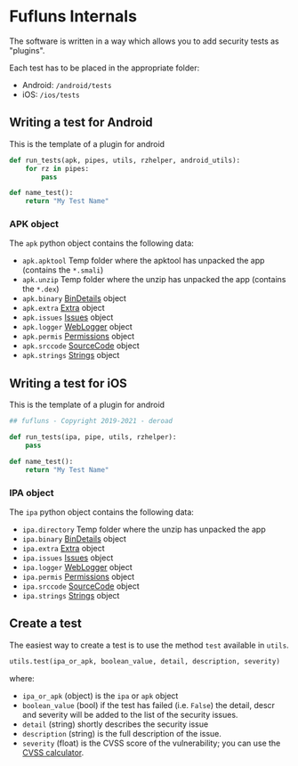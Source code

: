 # Fufluns Internals

The software is written in a way which allows you to add security tests as "plugins".

Each test has to be placed in the appropriate folder:
 - Android: `/android/tests`
 - iOS: `/ios/tests`

## Writing a test for Android

This is the template of a plugin for android
```py
def run_tests(apk, pipes, utils, rzhelper, android_utils):
	for rz in pipes:
        pass

def name_test():
	return "My Test Name"
```

### APK object

The `apk` python object contains the following data:

- `apk.apktool` Temp folder where the apktool has unpacked the app (contains the `*.smali`)
- `apk.unzip` Temp folder where the unzip has unpacked the app (contains the `*.dex`)
- `apk.binary` [BinDetails](https://github.com/wargio/fufluns/blob/master/report.py#L28) object
- `apk.extra` [Extra](https://github.com/wargio/fufluns/blob/master/report.py#L160) object
- `apk.issues` [Issues](https://github.com/wargio/fufluns/blob/master/report.py#L93) object
- `apk.logger` [WebLogger](https://github.com/wargio/fufluns/blob/master/report.py#L183) object
- `apk.permis` [Permissions](https://github.com/wargio/fufluns/blob/master/report.py#L72) object
- `apk.srccode` [SourceCode](https://github.com/wargio/fufluns/blob/master/report.py#L116) object
- `apk.strings` [Strings](https://github.com/wargio/fufluns/blob/master/report.py#L136) object

## Writing a test for iOS

This is the template of a plugin for android
```py
## fufluns - Copyright 2019-2021 - deroad

def run_tests(ipa, pipe, utils, rzhelper):
    pass

def name_test():
	return "My Test Name"
```

### IPA object

The `ipa` python object contains the following data:

- `ipa.directory` Temp folder where the unzip has unpacked the app
- `ipa.binary` [BinDetails](https://github.com/wargio/fufluns/blob/master/report.py#L28) object
- `ipa.extra` [Extra](https://github.com/wargio/fufluns/blob/master/report.py#L160) object
- `ipa.issues` [Issues](https://github.com/wargio/fufluns/blob/master/report.py#L93) object
- `ipa.logger` [WebLogger](https://github.com/wargio/fufluns/blob/master/report.py#L183) object
- `ipa.permis` [Permissions](https://github.com/wargio/fufluns/blob/master/report.py#L72) object
- `ipa.srccode` [SourceCode](https://github.com/wargio/fufluns/blob/master/report.py#L116) object
- `ipa.strings` [Strings](https://github.com/wargio/fufluns/blob/master/report.py#L136) object

## Create a test

The easiest way to create a test is to use the method `test` available in `utils`.

```py
utils.test(ipa_or_apk, boolean_value, detail, description, severity)
```
where:

- `ipa_or_apk` (object) is the `ipa` or `apk` object
- `boolean_value` (bool) if the test has failed (i.e. `False`) the detail, descr and severity will be added to the list of the security issues.
- `detail` (string) shortly describes the security issue
- `description` (string) is the full description of the issue.
- `severity` (float) is the CVSS score of the vulnerability; you can use the [CVSS calculator](https://www.first.org/cvss/calculator/3.0).

